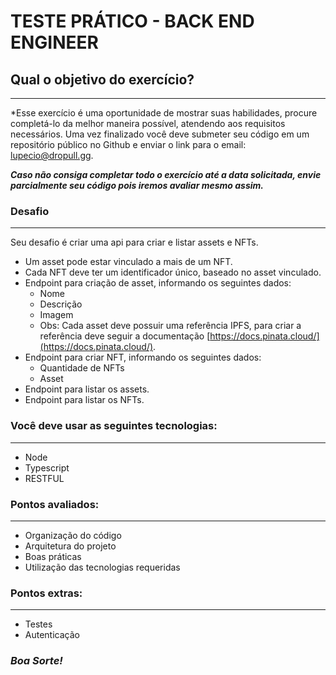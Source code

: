# TESTE PRÁTICO - BACK END ENGINEER

## Qual o objetivo do exercício?

---

*Esse exercício é uma oportunidade de mostrar suas habilidades, procure
completá-lo da melhor maneira possível, atendendo aos requisitos necessários.
Uma vez finalizado você deve submeter seu código em um repositório público no Github e enviar o link para o email: lupecio@dropull.gg.

***Caso não consiga completar todo o exercício até a data solicitada, envie
parcialmente seu código pois iremos avaliar mesmo assim.***

### Desafio

---

Seu desafio é criar uma api para criar e listar assets e NFTs.

- Um asset pode estar vinculado a mais de um NFT.
- Cada NFT deve ter um identificador único, baseado no asset vinculado.
- Endpoint para criação de asset, informando os seguintes dados:
    - Nome
    - Descrição
    - Imagem
    - Obs: Cada asset deve possuir uma referência IPFS, para criar a referência deve seguir a documentação [https://docs.pinata.cloud/](https://docs.pinata.cloud/).
- Endpoint para criar NFT, informando os seguintes dados:
    - Quantidade de NFTs
    - Asset
- Endpoint para listar os assets.
- Endpoint para listar os NFTs.

### Você deve usar as seguintes tecnologias:

---

- Node
- Typescript
- RESTFUL

### Pontos avaliados:

---

- Organização do código
- Arquitetura do projeto
- Boas práticas
- Utilização das tecnologias requeridas

### Pontos extras:

---

- Testes
- Autenticação

### ***Boa Sorte!***
